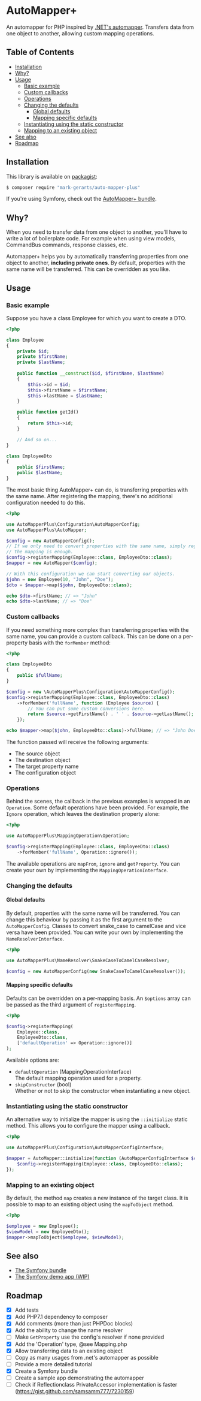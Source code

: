 # AutoMapper+
An automapper for PHP inspired by [.NET's automapper](https://github.com/AutoMapper/AutoMapper).
Transfers data from one object to another, allowing custom mapping operations.

## Table of Contents
* [Installation](#installation)
* [Why?](#why)
* [Usage](#usage)
    * [Basic example](#basic-example)
    * [Custom callbacks](#custom-callbacks)
    * [Operations](#operations)
    * [Changing the defaults](#changing-the-defaults)
        * [Global defaults](#global-defaults)
        * [Mapping specific defaults](#mapping-specific-defaults)
    * [Instantiating using the static constructor](#instantiating-using-the-static-constructor)
    * [Mapping to an existing object](#mapping-to-an-existing-object)
* [See also](#see-also)
* [Roadmap](#roadmap)

## Installation
This library is available on [packagist](https://packagist.org/packages/mark-gerarts/auto-mapper-plus):

```bash
$ composer require "mark-gerarts/auto-mapper-plus"
```

If you're using Symfony, check out the [AutoMapper+ bundle](https://github.com/mark-gerarts/automapper-plus-bundle).

## Why?
When you need to transfer data from one object to another, you'll have to write 
a lot of boilerplate code. For example when using view models, CommandBus 
commands, response classes, etc.

Automapper+ helps you by automatically transferring properties from one object 
to another, **including private ones**. By default, properties with the same name
will be transferred. This can be overridden as you like.

## Usage

### Basic example
Suppose you have a class Employee for which you want to create a DTO.

```php
<?php

class Employee
{
    private $id;
    private $firstName;
    private $lastName;
    
    public function __construct($id, $firstName, $lastName)
    {
        $this->id = $id;
        $this->firstName = $firstName;
        $this->lastName = $lastName;
    }

    public function getId()
    {
        return $this->id;
    }

    // And so on...
}

class EmployeeDto
{
    public $firstName;
    public $lastName;
}
```

The most basic thing AutoMapper+ can do, is transferring properties with the
same name. After registering the mapping, there's no additional configuration
needed to do this.

```php
<?php

use AutoMapperPlus\Configuration\AutoMapperConfig;
use AutoMapperPlus\AutoMapper;

$config = new AutoMapperConfig();
// If we only need to convert properties with the same name, simply registering
// the mapping is enough.
$config->registerMapping(Employee::class, EmployeeDto::class);
$mapper = new AutoMapper($config);

// With this configuration we can start converting our objects.
$john = new Employee(10, "John", "Doe");
$dto = $mapper->map($john, EmployeeDto::class);

echo $dto->firstName; // => "John"
echo $dto->lastName; // => "Doe"
```

### Custom callbacks
If you need something more complex than transferring properties with the same
name, you can provide a custom callback. This can be done on a per-property
basis with the `forMember` method:

```php
<?php

class EmployeeDto
{
    public $fullName;
}

$config = new \AutoMapperPlus\Configuration\AutoMapperConfig();
$config->registerMapping(Employee::class, EmployeeDto::class)
    ->forMember('fullName', function (Employee $source) {
        // You can put some custom conversions here.
        return $source->getFirstName() . ' ' . $source->getLastName();
    });

echo $mapper->map($john, EmployeeDto::class)->fullName; // => "John Doe"
```

The function passed will receive the following arguments:
- The source object
- The destination object
- The target property name
- The configuration object

### Operations
Behind the scenes, the callback in the previous examples is wrapped in an
`Operation`. Some default operations have been provided. For example, the
`Ignore` operation, which leaves the destination property alone:

```php
<?php

use AutoMapperPlus\MappingOperation\Operation;

$config->registerMapping(Employee::class, EmployeeDto::class)
    ->forMember('fullName', Operation::ignore());
```

The available operations are `mapFrom`, `ignore` and `getProperty`. You can
create your own by implementing the `MappingOperationInterface`.

### Changing the defaults

#### Global defaults
By default, properties with the same name will be transferred. You can change
this behaviour by passing it as the first argument to the `AutoMapperConfig`.
Classes to convert snake_case to camelCase and vice versa have been provided.
You can write your own by implementing the `NameResolverInterface`.

```php
<?php

use AutoMapperPlus\NameResolver\SnakeCaseToCamelCaseResolver;

$config = new AutoMapperConfig(new SnakeCaseToCamelCaseResolver());
```

#### Mapping specific defaults
Defaults can be overridden on a per-mapping basis. An `$options` array can be
passed as the third argument of `registerMapping`.

```php
<?php

$config->registerMapping(
    Employee::class,
    EmployeeDto::class,
    ['defaultOperation' => Operation::ignore()]
);
```

Available options are:
- `defaultOperation` (MappingOperationInterface)<br>
  The default mapping operation used for a property.
- `skipConstructor` (bool)<br>
  Whether or not to skip the constructor when instantiating a new object.

### Instantiating using the static constructor
An alternative way to initialize the mapper is using the `::initialize` static
method. This allows you to configure the mapper using a callback.

```php
<?php

use AutoMapperPlus\Configuration\AutoMapperConfigInterface;

$mapper = AutoMapper::initialize(function (AutoMapperConfigInterface $config) {
    $config->registerMapping(Employee::class, EmployeeDto::class);
});
```

### Mapping to an existing object

By default, the method `map` creates a new instance of the target class. It is
possible to map to an existing object using the `mapToObject` method.

```php
<?php

$employee = new Employee();
$viewModel = new EmployeeDto();
$mapper->mapToObject($employee, $viewModel);
```

## See also
- [The Symfony bundle](https://github.com/mark-gerarts/automapper-plus-bundle)
- [The Symfony demo app (WIP)](https://github.com/mark-gerarts/automapper-plus-demo-app)

## Roadmap
- [x] Add tests
- [x] Add PHP7.1 dependency to composer
- [x] Add comments (more than just PHPDoc blocks)
- [x] Add the ability to change the name resolver
- [ ] Make `GetProperty` use the config's resolver if none provided
- [x] Add the 'Operation' type, @see Mapping.php
- [x] Allow transferring data to an existing object
- [ ] Copy as many usages from .net's automapper as possible
- [ ] Provide a more detailed tutorial
- [x] Create a Symfony bundle
- [ ] Create a sample app demonstrating the automapper
- [ ] Check if Reflectionclass PrivateAccessor implementation is faster (https://gist.github.com/samsamm777/7230159)
